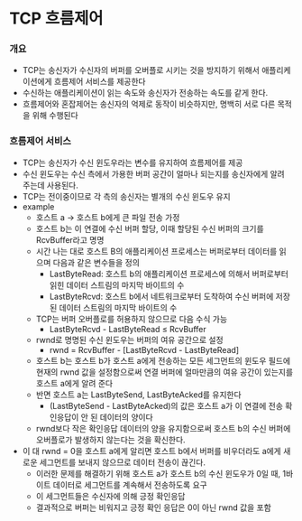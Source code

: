 # TCP 흐름제어

### 개요

- TCP는 송신자가 수신자의 버퍼를 오버플로 시키는 것을 방지하기 위해서 애플리케이션에게 흐름제어 서비스를 제공한다
- 수신하는 애플리케이션이 읽는 속도와 송신자가 전송하는 속도를 같게 한다.
- 흐름제어와 혼잡제어는 송신자의 억제로 동작이 비슷하지만, 명백히 서로 다른 목적을 위해 수행된다

### 흐름제어 서비스

- TCP는 송신자가 수신 윈도우라는 변수를 유지하여 흐름제어를 제공
- 수신 윈도우는 수신 측에서 가용한 버퍼 공간이 얼마나 되는지를 송신자에게 알려 주는데 사용된다.
- TCP는 전이중이므로 각 측의 송신자는 별개의 수신 윈도우 유지
- example
    - 호스트 a → 호스트 b에게 큰 파일 전송 가정
    - 호스트 b는 이 연결에 수신 버퍼 할당, 이때 할당된 수신 버퍼의 크기를 RcvBuffer라고 명명
    - 시간 나는 대로 호스트 B의 애플리케이션 프로세스는 버퍼로부터 데이터를 읽으며 다음과 같은 변수들을 정의
        - LastByteRead: 호스트 b의 애플리케이션 프로세스에 의해서 버퍼로부터 읽힌 데이터 스트림의 마지막 바이트의 수
        - LastByteRcvd: 호스트 b에서 네트워크로부터 도착하여 수신 버퍼에 저장된 데이터 스트림의 마지막 바이트의 수
    - TCP는 버퍼 오버플로를 허용하지 않으므로 다음 수식 가능
        - LastByteRcvd - LastByteRead ≤ RcvBuffer
    - rwnd로 명명된 수신 윈도우는 버퍼의 여유 공간으로 설정
        - rwnd = RcvBuffer - [LastByteRcvd - LastByteRead]
    - 호스트 b는 호스트 b가 호스트 a에게 전송하는 모든 세그먼트의 윈도우 필드에 현재의 rwnd 값을 설정함으로써 연결 버퍼에 얼마만큼의 여유 공간이 있는지를 호스트 a에게 알려 준다
    - 반면 호스트 a는 LastByteSend, LastByteAcked를 유지한다
        - (LastByteSend - LastByteAcked)의 값은 호스트 a가 이 연결에 전송 확인응답이 안 된 데이터의 양이다
    - rwnd보다 작은 확인응답 데이터의 양을 유지함으로써 호스트 b의 수신 버퍼에 오버플로가 발생하지 않는다는 것을 확신한다.
- 이 대 rwnd = 0을 호스트 a에게 알리면 호스트 b에서 버퍼를 비우더라도 a에게 새로운 세그먼트를 보내지 않으므로 데이터 전송이 끊긴다.
    - 이러한 문제를 해결하기 위해 호스트 a가 호스트 b의 수신 윈도우가 0일 때, 1바이트 데이터로 세그먼트를 계속해서 전송하도록 요구
    - 이 세그먼트들은 수신자에 의해 긍정 확인응답
    - 결과적으로 버퍼는 비워지고 긍정 확인 응답은 0이 아닌 rwnd 값을 포함